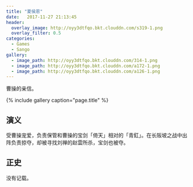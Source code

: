 ```yaml
---
title: "夏侯恩"
date:   2017-11-27 21:13:45
header:
  overlay_image: http://oyy3dtfqo.bkt.clouddn.com/s319-1.png
  overlay_filter: 0.5
categories:
  - Games
  - Sango
gallery:
  - image_path: http://oyy3dtfqo.bkt.clouddn.com/314-1.png
  - image_path: http://oyy3dtfqo.bkt.clouddn.com/a172-1.png
  - image_path: http://oyy3dtfqo.bkt.clouddn.com/a126-1.png
---
```


曹操的亲信。

{% include gallery caption="page.title" %}

## 演义

受曹操宠爱，负责保管和曹操的宝剑「倚天」相对的「青釭」。在长阪坡之战中出阵负责掠夺，却被寻找刘禅的赵雲所杀，宝剑也被夺。

## 正史

没有记载。